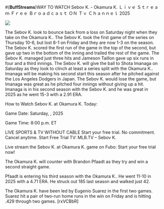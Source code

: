 #(𝐁𝐮𝐟𝐟𝐒𝐭𝐫𝐞𝐚𝐦𝐬)WAY TO WATCH Sebov K. - Okamura K. Ｌｉｖｅ Ｓｔｒｅａｍ Ｆｒｅｅ Ｂｒｏａｄｃａｓｔ ＯＮ Ｔｖ Ｃｈａｎｎｅｌ  2025  
  
  
[![](https://i.imgur.com/qSNzIqt.png)](https://movie.rssnews.media/PPlDsRAkF.php)  
  
The Sebov K. look to bounce back from a loss on Saturday night when they take on the Okamura K.. The Sebov K. took the first game of the series on Thursday 10-6, but lost 8-1 on Friday and they are now 1-3 on the season. The Sebov K. scored the first run of the game in the top of the second, but gave up two in the bottom of the inning and trailed the rest of the game. The Sebov K. managed just three hits and Jameson Taillon gave up six runs in four and a third innings. The Sebov K. will give the ball to Shota Imanaga on Saturday as they look to clinch at least a series split with the Okamura K.. Imanaga will be making his second start this season after he pitched against the Los Angeles Dodgers in Japan. The Sebov K. would lose the game, but Imanaga was great as he pitched four innings without giving up a hit. Imanaga is in his second season with the Sebov K. and he was great in 2025 as he went 15-3 with a 2.91 ERA.

How to Watch Sebov K. at Okamura K. Today:

Game Date: Saturday, , 2025

Game Time: 8:00 p.m. ET

LIVE SPORTS & TV WITHOUT CABLE
Start your free trial. No commitment. Cancel anytime.
Start Free Trial
TV: MLB.TV – Sebov K.

Live stream the Sebov K. at Okamura K. game on Fubo: Start your free trial now!

The Okamura K. will counter with Brandon Pfaadt as they try and win a second straight game.

Pfaadt is entering his third season with the Okamura K.. He went 11-10 in 2025 with a 4.71 ERA. He struck out 185 last season and walked just 42.

The Okamura K. have been led by Eugenio Suarez in the first two games. Suarez hit a pair of two-run home runs in the win on Friday and is hitting .429 through two games. [rxVCBbR]